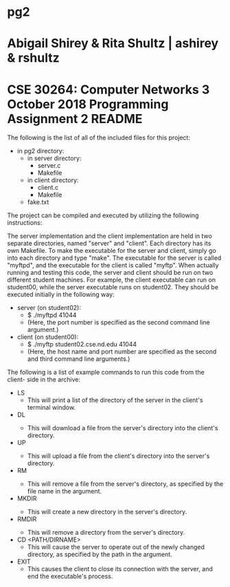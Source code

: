 # pg2

Abigail Shirey & Rita Shultz | ashirey & rshultz
==
CSE 30264: Computer Networks
3 October 2018
Programming Assignment 2 README
==

The following is the list of all of the included files for this project:
- in pg2 directory:
  - in server directory:
    - server.c
    - Makefile
  - in client directory:
    - client.c
    - Makefile
  - fake.txt

The project can be compiled and executed by utilizing the following instructions:

The server implementation and the client implementation are held in two separate
directories, named "server" and "client". Each directory has its own Makefile.
To make the executable for the server and client, simply go into each directory
and type "make". The executable for the server is called "myftpd", and the
executable for the client is called "myftp". When actually running and testing
this code, the server and client should be run on two different student
machines. For example, the client executable can run on student00, while the
server executable runs on student02. They should be executed initially in the
following way:
- server (on student02):
  - $ ./myftpd 41044
  - (Here, the port number is specified as the second command line argument.)
- client (on student00):
  - $ ./myftp student02.cse.nd.edu 41044
  - (Here, the host name and port number are specified as the second and third
    command line arguments.)

The following is a list of example commands to run this code from the client-
side in the archive:
- LS
  - This will print a list of the directory of the server in the client's
  terminal window.
- DL <FILENAME>
  - This will download a file from the server's directory into the client's
  directory.
- UP <FILENAME>
  - This will upload a file from the client's directory into the server's
  directory.
- RM <FILENAME>
  - This will remove a file from the server's directory, as specified by the
  file name in the argument.
- MKDIR <DIRNAME>
  - This will create a new directory in the server's directory.
- RMDIR <DIRNAME>
  - This will remove a directory from the server's directory.
- CD <PATH/DIRNAME>
  - This will cause the server to operate out of the newly changed directory,
  as specified by the path in the argument.
- EXIT
  - This causes the client to close its connection with the server, and end the
  executable's process.

